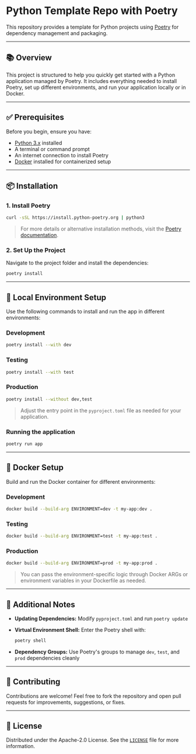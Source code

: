 # Python Template Repo with Poetry

This repository provides a template for Python projects using [Poetry](https://python-poetry.org/) for dependency management and packaging.

---

## 📚 Overview

This project is structured to help you quickly get started with a Python application managed by Poetry. It includes everything needed to install Poetry, set up different environments, and run your application locally or in Docker.

---

## ✅ Prerequisites

Before you begin, ensure you have:

- [Python 3.x](https://www.python.org/downloads/) installed
- A terminal or command prompt
- An internet connection to install Poetry
- [Docker](https://docs.docker.com/get-docker/) installed for containerized setup

---

## 📦 Installation

### 1. Install Poetry

```bash
curl -sSL https://install.python-poetry.org | python3
```

> For more details or alternative installation methods, visit the [Poetry documentation](https://python-poetry.org/docs/#installation).

### 2. Set Up the Project

Navigate to the project folder and install the dependencies:

```bash
poetry install
```

---

## 🧪 Local Environment Setup

Use the following commands to install and run the app in different environments:

### Development
```bash
poetry install --with dev
```

### Testing
```bash
poetry install --with test
```

### Production
```bash
poetry install --without dev,test
```

> Adjust the entry point in the `pyproject.toml` file as needed for your application.

### Running the application

```bash
poetry run app
```

---

## 🐳 Docker Setup

Build and run the Docker container for different environments:

### Development

```bash
docker build --build-arg ENVIRONMENT=dev -t my-app:dev .
```

### Testing

```bash
docker build --build-arg ENVIRONMENT=test -t my-app:test .
```

### Production

```bash
docker build --build-arg ENVIRONMENT=prod -t my-app:prod .
```

> You can pass the environment-specific logic through Docker ARGs or environment variables in your Dockerfile as needed.

---

## 🔧 Additional Notes

- **Updating Dependencies:** Modify `pyproject.toml` and run `poetry update`
- **Virtual Environment Shell:** Enter the Poetry shell with:

  ```bash
  poetry shell
  ```

- **Dependency Groups:** Use Poetry's groups to manage `dev`, `test`, and `prod` dependencies cleanly

---

## 🤝 Contributing

Contributions are welcome! Feel free to fork the repository and open pull requests for improvements, suggestions, or fixes.

---

## 📄 License

Distributed under the Apache-2.0 License. See the [`LICENSE`](LICENSE) file for more information.
